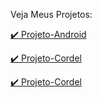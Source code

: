 Veja Meus Projetos:

 <a href="https://jonasjps.github.io/projeto-android/" >✔️ Projeto-Android</a>

 <a href="https://jonasjps.github.io/Projeto-Cordel/">✔️ Projeto-Cordel</a>

 <a href="https://jonasjps.github.io/Projeto-Cordel/">✔️ Projeto-Cordel</a>




 
